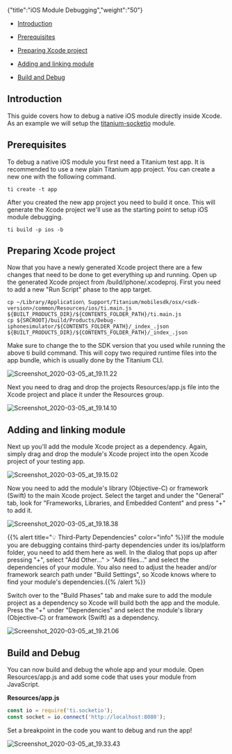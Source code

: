 {"title":"iOS Module Debugging","weight":"50"}

* [Introduction](#introduction)

* [Prerequisites](#prerequisites)

* [Preparing Xcode project](#preparing-xcode-project)

* [Adding and linking module](#adding-and-linking-module)

* [Build and Debug](#build-and-debug)

## Introduction

This guide covers how to debug a native iOS module directly inside Xcode. As an example we will setup the [titanium-socketio](https://github.com/appcelerator-modules/titanium-socketio) module.

## Prerequisites

To debug a native iOS module you first need a Titanium test app. It is recommended to use a new plain Titanium app project. You can create a new one with the following command.

```
ti create -t app
```

After you created the new app project you need to build it once. This will generate the Xcode project we'll use as the starting point to setup iOS module debugging.

```
ti build -p ios -b
```

## Preparing Xcode project

Now that you have a newly generated Xcode project there are a few changes that need to be done to get everything up and running. Open up the generated Xcode project from <project-dir>/build/iphone/<project-name>.xcodeproj. First you need to add a new "Run Script" phase to the app target.

```
cp ~/Library/Application\ Support/Titanium/mobilesdk/osx/<sdk-version>/common/Resources/ios/ti.main.js ${BUILT_PRODUCTS_DIR}/${CONTENTS_FOLDER_PATH}/ti.main.js
cp ${SRCROOT}/build/Products/Debug-iphonesimulator/${CONTENTS_FOLDER_PATH}/_index_.json ${BUILT_PRODUCTS_DIR}/${CONTENTS_FOLDER_PATH}/_index_.json
```

Make sure to change the <sdk-version> to the SDK version that you used while running the above ti build command. This will copy two required runtime files into the app bundle, which is usually done by the Titanium CLI.

![Screenshot_2020-03-05_at_19.11.22](/Images/appc/download/attachments/60159823/Screenshot_2020-03-05_at_19.11.22.png)

Next you need to drag and drop the projects Resources/app.js file into the Xcode project and place it under the Resources group.

![Screenshot_2020-03-05_at_19.14.10](/Images/appc/download/attachments/60159823/Screenshot_2020-03-05_at_19.14.10.png)

## Adding and linking module

Next up you'll add the module Xcode project as a dependency. Again, simply drag and drop the module's Xcode project into the open Xcode project of your testing app.

![Screenshot_2020-03-05_at_19.15.02](/Images/appc/download/attachments/60159823/Screenshot_2020-03-05_at_19.15.02.png)

Now you need to add the module's library (Objective-C) or framework (Swift) to the main Xcode project. Select the target and under the "General" tab, look for "Frameworks, Libraries, and Embedded Content" and press "+" to add it.

![Screenshot_2020-03-05_at_19.18.38](/Images/appc/download/attachments/60159823/Screenshot_2020-03-05_at_19.18.38.png)

{{% alert title="💡 Third-Party Dependencies" color="info" %}}If the module you are debugging contains third-party dependencies under its ios/platform folder, you need to add them here as well. In the dialog that pops up after pressing "+", select "Add Other..." > "Add files..." and select the dependencies of your module. You also need to adjust the header and/or framework search path under "Build Settings", so Xcode knows where to find your module's dependencies.{{% /alert %}}

Switch over to the "Build Phases" tab and make sure to add the module project as a dependency so Xcode will build both the app and the module. Press the "+" under "Dependencies" and select the module's library (Objective-C) or framework (Swift) as a dependency.

![Screenshot_2020-03-05_at_19.21.06](/Images/appc/download/attachments/60159823/Screenshot_2020-03-05_at_19.21.06.png)

## Build and Debug

You can now build and debug the whole app and your module. Open Resources/app.js and add some code that uses your module from JavaScript.

**Resources/app.js**

```javascript
const io = require('ti.socketio');
const socket = io.connect('http://localhost:8080');
```

Set a breakpoint in the code you want to debug and run the app!

![Screenshot_2020-03-05_at_19.33.43](/Images/appc/download/attachments/60159823/Screenshot_2020-03-05_at_19.33.43.png)
